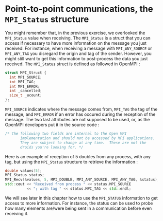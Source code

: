 # Point-to-point communications, the `MPI_Status` structure

You might remember that, in the previous exercise, we overlooked the `MPI_Status` value when receiving. The `MPI_Status` is a struct that you can access if necessary to have more information on the message you just received. For instance, when receiving a message with `MPI_ANY_SOURCE` or `MPI_ANY_TAG` you disregard the origin and tag of the sender. However, you might still want to get this information to post-process the data you just received. The `MPI_Status` struct is defined as followed in OpenMPI :

```cpp
struct MPI_Struct {
  int MPI_SOURCE;
  int MPI_TAG;
  int MPI_ERROR;
  int _cancelled;
  size_t _ucount;
};
```

`MPI_SOURCE` indicates where the message comes from, `MPI_TAG` the tag of the message, and `MPI_ERROR` if an error has occured during the reception of the message. The two last attributes are not supposed to be used, or, as the OpenMPI developers put it in the source code :

```cpp
/* The following two fields are internal to the Open MPI
       implementation and should not be accessed by MPI applications.
       They are subject to change at any time.  These are not the
       droids you're looking for. */
```

Here is an example of reception of 5 doubles from any process, with any tag, but using the `MPI_Status` structure to retrieve the information :

```cpp
double values[5];
MPI_Status status;
MPI_Recv(&values, 5, MPI_DOUBLE, MPI_ANY_SOURCE, MPI_ANY_TAG, &status);
std::cout << "Received from process " << status.MPI_SOURCE
          << "; with tag " << status.MPI_TAG << std::endl;
```

We will see later in this chapter how to use the `MPI_STATUS` information to get access to more information. For instance, the status can be used to probe how many elements are/were being sent in a communication before even receiving it.

